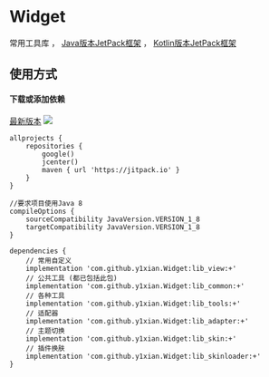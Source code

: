 # Widget
常用工具库 ， [Java版本JetPack框架](https://github.com/y1xian/Amazing) ， [Kotlin版本JetPack框架](https://github.com/y1xian/Awesome)
## 使用方式

#### 下载或添加依赖
[最新版本](https://github.com/y1xian/Widget/releases) [![](https://jitpack.io/v/y1xian/Widget.svg)](https://jitpack.io/#y1xian/Widget)

```
allprojects {
    repositories {
        google()
        jcenter()
        maven { url 'https://jitpack.io' }
    }
}

//要求项目使用Java 8
compileOptions {
    sourceCompatibility JavaVersion.VERSION_1_8
    targetCompatibility JavaVersion.VERSION_1_8
}

dependencies {
    // 常用自定义
    implementation 'com.github.y1xian.Widget:lib_view:+'
    // 公共工具 (都已包括此包)
    implementation 'com.github.y1xian.Widget:lib_common:+'
    // 各种工具 
    implementation 'com.github.y1xian.Widget:lib_tools:+'
    // 适配器
    implementation 'com.github.y1xian.Widget:lib_adapter:+'
    // 主题切换
    implementation 'com.github.y1xian.Widget:lib_skin:+'
    // 插件换肤
    implementation 'com.github.y1xian.Widget:lib_skinloader:+'
}
```
